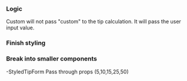 ### Logic
Custom will not pass "custom" to the tip calculation.
It will pass the user input value.

### Finish styling

### Break into smaller components
-StyledTipForm
    Pass through props (5,10,15,25,50)